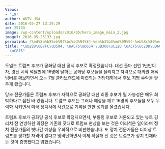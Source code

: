 ```yaml
---
Views:
- '19'
author: WKTV USA
date: 2016-05-27 13:39:29
id: 25133
image: /wp-content/uploads/2016/05/hero_image_main_2.jpg
imagef: 2016-05-25133.jpg
permalink: /%ed%8a%b8%eb%9f%bc%ed%94%84-%ea%b3%b5%ed%99%94-%eb%8c%80%ec%84%a0-%ea%b3%b5%ec%8b%9d%ed%9b%84%eb%b3%b4-%ed%99%95%ec%a0%95/
title: "\uD2B8\uB7FC\uD504, \uACF5\uD654 \uB300\uC120 \uACF5\uC2DD\uD6C4\uBCF4 \uD655\
  \uC815"
---
```


도널드 트럼프 후보가 공화당 대선 공식 후보로 확정됐습니다. 대선 출마 선언 1년만이자, 경선 시작 넉달만에 16명에 달하는 공화당 후보들을 물리치고 자력으로 대의원 매직넘버를 확보하면서 오는 7월 클리브랜드에 마련되는 전당대회에서 후보 지명 수락을 앞두게 됐습니다.

당초 전문가들은 트럼프 후보가 자력으로 공화당 대선 최종 후보가 될 가능성은 매우 희박하다고 점친 바 있습니다. 트럼프 후보는 그러나 예상을 깨고 16명의 후보들을 모두 무력화 시키면서 미국 정치사에 사건으로 기록될 만한 성과를 올렸습니다.

트럼프 후보가 공화당 공식 후보로 확정지으면서, 부통령 후보로 거론되고 있는 뉴트 깅리치 전 연방하원 의장은 기존의 잣대로 트럼프 현상을 보는 것은 어리석은 일이라며 정치 전문가들의 빗나간 예상을 우회적으로 비판했습니다. 또 정치 전문가들은 더이상 트럼프를 평가할 자격이 없다고 맹비난하면서 이제 확실해 진 것은 트럼프가 정치 천재라는 것이 증명됐다고 밝혔습니다.

&nbsp;

&nbsp;